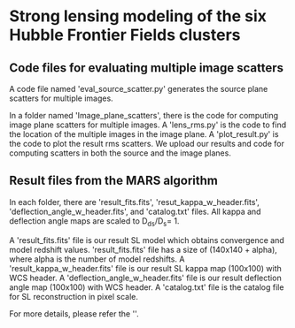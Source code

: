 Strong lensing modeling of the six Hubble Frontier Fields clusters 
==================================================================

Code files for evaluating multiple image scatters
--------------------------------------------
A code file named 'eval_source_scatter.py' generates the source plane scatters for multiple images.

In a folder named 'Image_plane_scatters', there is the code for computing image plane scatters for multiple images.
A 'lens_rms.py' is the code to find the location of the multiple images in the image plane.
A 'plot_result.py' is the code to plot the result rms scatters.
We upload our results and code for computing scatters in both the source and the image planes.

Result files from the MARS algorithm
--------------------------------------------
In each folder, there are 'result_fits.fits', 'resut_kappa_w_header.fits', 'deflection_angle_w_header.fits', and 'catalog.txt' files. 
All kappa and deflection angle maps are scaled to D<sub>ds</sub>/D<sub>s</sub>= 1.

A 'result_fits.fits' file is our result SL model which obtains convergence and model redshift values.
'result_fits.fits' file has a size of (140x140 + alpha), where alpha is the number of model redshifts.
A 'result_kappa_w_header.fits' file is our result SL kappa map (100x100) with WCS header. 
A 'deflection_angle_w_header.fits' file is our result deflection angle map (100x100) with WCS header.
A 'catalog.txt' file is the catalog file for SL reconstruction in pixel scale.


For more details, please refer the ''.
